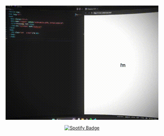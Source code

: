 <p align="center">
  <img src="https://raw.githubusercontent.com/yukiga/yukiga/main/wifi.gif" alt="Banner animado" />
</p>

<p align="center">
  <a href="https://open.spotify.com/user/csybtkpherka78ejcnzam2leu?si=5385408bb5af4b7b" target="_blank">
    <img src="https://img.shields.io/badge/Spotify-1ED760.svg?style=for-the-badge&logo=spotify&logoColor=white" alt="Spotify Badge" />
  </a>
</p>

<p align="center">
  <a href="https://discord.com/users/660600949966110761"
    <img src="https://img.shields.io/badge/Discord-%235865F2.svg?style=for-the-badge&logo=discord&logoColor=white"
  </a>
</p>
